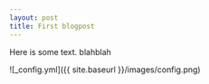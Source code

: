 ```yaml
---
layout: post
title: First blogpost
---
```


Here is some text. blahblah

![_config.yml]({{ site.baseurl }}/images/config.png)
